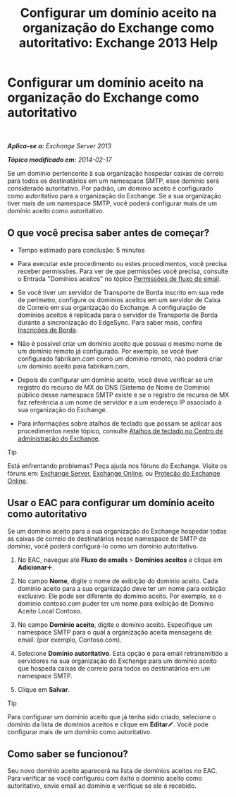 ﻿---
title: 'Configurar um domínio aceito na organização do Exchange como autoritativo: Exchange 2013 Help'
TOCTitle: Configurar um domínio aceito na organização do Exchange como autoritativo
ms:assetid: e182d54f-e58a-47ba-a5c1-28c0dfa86eed
ms:mtpsurl: https://technet.microsoft.com/pt-br/library/JJ657734(v=EXCHG.150)
ms:contentKeyID: 50486882
ms.date: 05/22/2018
mtps_version: v=EXCHG.150
ms.translationtype: MT
---

# Configurar um domínio aceito na organização do Exchange como autoritativo

 

_**Aplica-se a:** Exchange Server 2013_

_**Tópico modificado em:** 2014-02-17_

Se um domínio pertencente à sua organização hospedar caixas de correio para todos os destinatários em um namespace SMTP, esse domínio será considerado autoritativo. Por padrão, um domínio aceito é configurado como autoritativo para a organização do Exchange. Se a sua organização tiver mais de um namespace SMTP, você poderá configurar mais de um domínio aceito como autoritativo.

## O que você precisa saber antes de começar?

  - Tempo estimado para conclusão: 5 minutos

  - Para executar este procedimento ou estes procedimentos, você precisa receber permissões. Para ver de que permissões você precisa, consulte o Entrada "Domínios aceitos" no tópico [Permissões de fluxo de email](mail-flow-permissions-exchange-2013-help.md).

  - Se você tiver um servidor de Transporte de Borda inscrito em sua rede de perímetro, configure os domínios aceitos em um servidor de Caixa de Correio em sua organização do Exchange. A configuração de domínios aceitos é replicada para o servidor de Transporte de Borda durante a sincronização do EdgeSync. Para saber mais, confira [Inscrições de Borda](edge-subscriptions-exchange-2013-help.md).

  - Não é possível criar um domínio aceito que possua o mesmo nome de um domínio remoto já configurado. Por exemplo, se você tiver configurado fabrikam.com como um domínio remoto, não poderá criar um domínio aceito para fabrikam.com.

  - Depois de configurar um domínio aceito, você deve verificar se um registro do recurso de MX do DNS (Sistema de Nome de Domínio) público desse namespace SMTP existe e se o registro de recurso de MX faz referência a um nome de servidor e a um endereço IP associado à sua organização do Exchange.

  - Para informações sobre atalhos de teclado que possam se aplicar aos procedimentos neste tópico, consulte [Atalhos de teclado no Centro de administração do Exchange](keyboard-shortcuts-in-the-exchange-admin-center-exchange-online-protection-help.md).


> [!TIP]
> Está enfrentando problemas? Peça ajuda nos fóruns do Exchange. Visite os fóruns em: <A href="https://go.microsoft.com/fwlink/p/?linkid=60612">Exchange Server</A>, <A href="https://go.microsoft.com/fwlink/p/?linkid=267542">Exchange Online</A>, ou <A href="https://go.microsoft.com/fwlink/p/?linkid=285351">Proteção do Exchange Online</A>.



## Usar o EAC para configurar um domínio aceito como autoritativo

Se um domínio aceito para a sua organização do Exchange hospedar todas as caixas de correio de destinatários nesse namespace de SMTP de domínio, você poderá configurá-lo como um domínio autoritativo.

1.  No EAC, navegue até **Fluxo de emails** \> **Domínios aceitos** e clique em **Adicionar**![Ícone Adicionar](images/JJ218640.c1e75329-d6d7-4073-a27d-498590bbb558(EXCHG.150).gif "Ícone Adicionar").

2.  No campo **Nome**, digite o nome de exibição do domínio aceito. Cada domínio aceito para a sua organização deve ter um nome para exibição exclusivo. Ele pode ser diferente do domínio aceito. Por exemplo, se o domínio contoso.com puder ter um nome para exibição de Domínio Aceito Local Contoso.

3.  No campo **Domínio aceito**, digite o domínio aceito. Especifique um namespace SMTP para o qual a organização aceita mensagens de email. (por exemplo, Contoso.com).

4.  Selecione **Domínio autoritativo**. Esta opção é para email retransmitido a servidores na sua organização do Exchange para um domínio aceito que hospeda caixas de correio para todos os destinatários em um namespace SMTP.

5.  Clique em **Salvar**.


> [!TIP]
> Para configurar um domínio aceito que já tenha sido criado, selecione o domínio da lista de domínios aceitos e clique em <STRONG>Editar</STRONG><IMG title="Ícone de edição" alt="Ícone de edição" src="images/JJ218640.6f53ccb2-1f13-4c02-bea0-30690e6ea71d(EXCHG.150).gif">. Você pode configurar mais de um domínio como autoritativo.



## Como saber se funcionou?

Seu novo domínio aceito aparecerá na lista de domínios aceitos no EAC. Para verificar se você configurou com êxito o domínio aceito como autoritativo, envie email ao domínio e verifique se ele é recebido.

